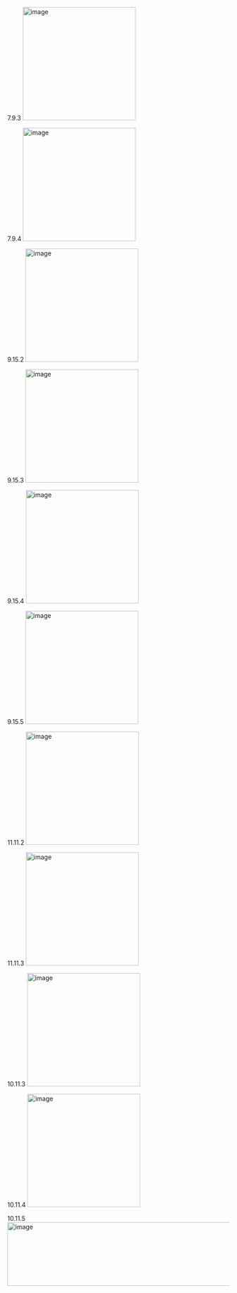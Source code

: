 7.9.3
<img width="256" height="256" alt="image" src="https://github.com/user-attachments/assets/a02a367c-50e6-48f8-9f5f-5fc13910af54" />

7.9.4
<img width="256" height="256" alt="image" src="https://github.com/user-attachments/assets/347d771c-c38f-4811-ab4c-cbf3ddcbf964" />

9.15.2
<img width="256" height="256" alt="image" src="https://github.com/user-attachments/assets/010d72f2-a90a-4ab2-9dbe-7ee0c3fcdfa7" />

9.15.3
<img width="256" height="256" alt="image" src="https://github.com/user-attachments/assets/84466f77-f058-4cda-b8a7-8a7fa0515f42" />

9.15.4
<img width="256" height="256" alt="image" src="https://github.com/user-attachments/assets/e7d99577-18cc-4d59-bcc6-5954289ddfd7" />

9.15.5
<img width="256" height="256" alt="image" src="https://github.com/user-attachments/assets/fd7073e5-8bf5-43f3-ac23-b98309a89a4f" />

11.11.2
<img width="256" height="256" alt="image" src="https://github.com/user-attachments/assets/bdde9eb0-93fc-4739-8665-8b1ddd1aa662" />

11.11.3
<img width="256" height="256" alt="image" src="https://github.com/user-attachments/assets/3435ae47-117e-477b-b44a-17cf831e4090" />

10.11.3
<img width="256" height="256" alt="image" src="https://github.com/user-attachments/assets/8fd1fb29-8793-4e9b-8699-93338534f703" />

10.11.4
<img width="256" height="256" alt="image" src="https://github.com/user-attachments/assets/6720609a-e449-4d1d-b32f-08acd233e8cb" />

10.11.5  
<img width="761" height="144" alt="image" src="https://github.com/user-attachments/assets/e794641e-3790-419a-b8c5-fb56d7f07734" />
